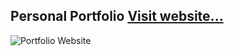 ## Personal Portfolio [Visit website...](https://my-current-portfolio.vercel.app)

![Portfolio Website](https://i.ibb.co/WgPMpts/image.png)
